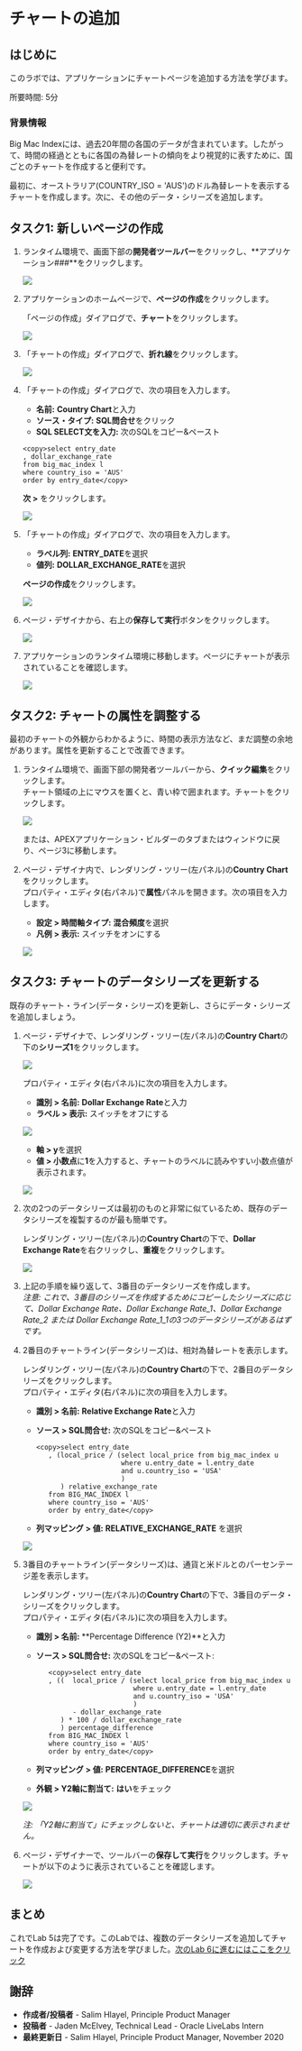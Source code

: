 # チャートの追加

## はじめに
このラボでは、アプリケーションにチャートページを追加する方法を学びます。

所要時間: 5分

### 背景情報
Big Mac Indexには、過去20年間の各国のデータが含まれています。したがって、時間の経過とともに各国の為替レートの傾向をより視覚的に表すために、国ごとのチャートを作成すると便利です。

最初に、オーストラリア(COUNTRY_ISO = 'AUS')のドル為替レートを表示するチャートを作成します。次に、その他のデータ・シリーズを追加します。

## タスク1: 新しいページの作成 

1. ランタイム環境で、画面下部の**開発者ツールバー**をクリックし、**アプリケーション###**をクリックします。

   ![](images/developer-toolbar.png " ")

2. アプリケーションのホームページで、**ページの作成**をクリックします。

   「ページの作成」ダイアログで、**チャート**をクリックします。

   ![](images/set-page-type.png " ")

3. 「チャートの作成」ダイアログで、**折れ線**をクリックします。

   ![](images/set-chart-type.png " ")
   
4. 「チャートの作成」ダイアログで、次の項目を入力します。
   - **名前:** **Country Chart**と入力
   - **ソース・タイプ:** **SQL問合せ**をクリック
   - **SQL SELECT文を入力:** 次のSQLをコピー&ペースト

   ```
   <copy>select entry_date
   , dollar_exchange_rate
   from big_mac_index l
   where country_iso = 'AUS'
   order by entry_date</copy>
   ```

   **次 >** をクリックします。

   ![](images/set-source.png " ")
   
5. 「チャートの作成」ダイアログで、次の項目を入力します。
   
      - **ラベル列:** **ENTRY\_DATE**を選択
      - **値列:** **DOLLAR\_EXCHANGE\_RATE**を選択
   
      **ページの作成**をクリックします。

      ![](images/set-columns.png " ")
   
6. ページ・デザイナから、右上の**保存して実行**ボタンをクリックします。
   
   ![](images/run-now.png " ")

7. アプリケーションのランタイム環境に移動します。ページにチャートが表示されていることを確認します。

   ![](images/runtime.png " ")
   
## タスク2: チャートの属性を調整する
最初のチャートの外観からわかるように、時間の表示方法など、まだ調整の余地があります。属性を更新することで改善できます。
   
1. ランタイム環境で、画面下部の開発者ツールバーから、**クイック編集**をクリックします。  
   チャート領域の上にマウスを置くと、青い枠で囲まれます。チャートをクリックします。

   ![](images/quick-edit.png " ")
   
   または、APEXアプリケーション・ビルダーのタブまたはウィンドウに戻り、ページ3に移動します。
   
2. ページ・デザイナ内で、レンダリング・ツリー(左パネル)の**Country Chart**をクリックします。  
   プロパティ・エディタ(右パネル)で**属性**パネルを開きます。次の項目を入力します。
   
   - **設定 > 時間軸タイプ:** **混合頻度**を選択
   - **凡例 > 表示:** スイッチをオンにする

   ![](images/set-attributes.png " ")

## タスク3: チャートのデータシリーズを更新する

既存のチャート・ライン(データ・シリーズ)を更新し、さらにデータ・シリーズを追加しましょう。

1. ページ・デザイナで、レンダリング・ツリー(左パネル)の**Country Chart**の下の**シリーズ1**をクリックします。

      ![](images/series1.png " ")

      プロパティ・エディタ(右パネル)に次の項目を入力します。

      - **識別 > 名前:** **Dollar Exchange Rate**と入力
      - **ラベル > 表示:** スイッチをオフにする

      ![](images/set-series1.png " ")

      - **軸 > y**を選択
      - **値 > 小数点**に**1**を入力すると、チャートのラベルに読みやすい小数点値が表示されます。

      ![](images/set-y-axis.png " ")

2. 次の2つのデータシリーズは最初のものと非常に似ているため、既存のデータシリーズを複製するのが最も簡単です。

   レンダリング・ツリー(左パネル)の**Country Chart**の下で、**Dollar Exchange Rate**を右クリックし、**重複**をクリックします。

   ![](images/duplicate-series.png " ")   

3. 上記の手順を繰り返して、3番目のデータシリーズを作成します。  
   *注意: これで、3番目のシリーズを作成するためにコピーしたシリーズに応じて、Dollar Exchange Rate、Dollar Exchange Rate\_1、Dollar Exchange Rate\_2 または Dollar Exchange Rate\_1\_1の3つのデータシリーズがあるはずです。*
   
4. 2番目のチャートライン(データシリーズ)は、相対為替レートを表示します。

      レンダリング・ツリー(左パネル)の**Country Chart**の下で、2番目のデータシリーズをクリックします。  
      プロパティ・エディタ(右パネル)に次の項目を入力します。
   
      - **識別 > 名前:** **Relative Exchange Rate**と入力
      - **ソース > SQL問合せ:** 次のSQLをコピー&ペースト

         ```
         <copy>select entry_date
            , (local_price / (select local_price from big_mac_index u
                              where u.entry_date = l.entry_date
                              and u.country_iso = 'USA'
                              )
               ) relative_exchange_rate
            from BIG_MAC_INDEX l
            where country_iso = 'AUS'
            order by entry_date</copy>
         ```

      - **列マッピング > 値:** **RELATIVE\_EXCHANGE\_RATE** を選択

      ![](images/set-series2.png " ")

5. 3番目のチャートライン(データシリーズ)は、通貨と米ドルとのパーセンテージ差を表示します。

      レンダリング・ツリー(左パネル)の**Country Chart**の下で、3番目のデータ・シリーズをクリックします。  
      プロパティ・エディタ(右パネル)に次の項目を入力します。

      - **識別 > 名前:** **Percentage Difference (Y2)**と入力
      - **ソース > SQL問合せ:** 次のSQLをコピー&ペースト:

         ```
            <copy>select entry_date
            , ((  local_price / (select local_price from big_mac_index u
                                 where u.entry_date = l.entry_date
                                 and u.country_iso = 'USA'
                                 )
                  - dollar_exchange_rate
               ) * 100 / dollar_exchange_rate
               ) percentage_difference
            from BIG_MAC_INDEX l
            where country_iso = 'AUS'
            order by entry_date</copy>
         ```

      - **列マッピング > 値:** **PERCENTAGE\_DIFFERENCE**を選択
      - **外観 > Y2軸に割当て:** **はい**をチェック

      ![](images/set-series3.png " ")

      *注: 「Y2軸に割当て」にチェックしないと、チャートは適切に表示されません。*

6. ページ・デザイナーで、ツールバーの**保存して実行**をクリックします。チャートが以下のように表示されていることを確認します。

   ![](images/final-runtime.png " ")
   
## **まとめ**

これでLab 5は完了です。このLabでは、複数のデータシリーズを追加してチャートを作成および変更する方法を学びました。[次のLab 6に進むにはここをクリック](?lab=lab-6-adding-chart-criteria)

## 謝辞

 - **作成者/投稿者** -  Salim Hlayel, Principle Product Manager
 - **投稿者** - Jaden McElvey, Technical Lead - Oracle LiveLabs Intern
 - **最終更新日** - Salim Hlayel, Principle Product Manager, November 2020

